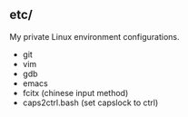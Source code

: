 ## etc/

My private Linux environment configurations.

- git
- vim
- gdb
- emacs
- fcitx (chinese input method)
- caps2ctrl.bash (set capslock to ctrl)

